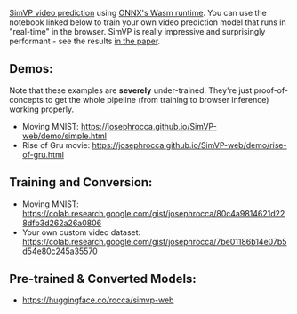 [SimVP video prediction](https://github.com/chengtan9907/SimVPv2) using [ONNX's Wasm runtime](https://github.com/microsoft/onnxruntime/tree/main/js/web). You can use the notebook linked below to train your own video prediction model that runs in "real-time" in the browser. SimVP is really impressive and surprisingly performant - see the results [in the paper](https://arxiv.org/abs/2211.12509).

## Demos:

Note that these examples are **severely** under-trained. They're just proof-of-concepts to get the whole pipeline (from training to browser inference) working properly.

 * Moving MNIST: https://josephrocca.github.io/SimVP-web/demo/simple.html
 * Rise of Gru movie: https://josephrocca.github.io/SimVP-web/demo/rise-of-gru.html

## Training and Conversion:

* Moving MNIST: https://colab.research.google.com/gist/josephrocca/80c4a9814621d228dfb3d262a26a0806
* Your own custom video dataset: https://colab.research.google.com/gist/josephrocca/7be01186b14e07b5d54e80c245a35570

## Pre-trained & Converted Models:

* https://huggingface.co/rocca/simvp-web

